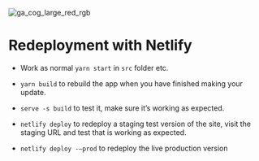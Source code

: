 ![ga_cog_large_red_rgb](https://cloud.githubusercontent.com/assets/40461/8183776/469f976e-1432-11e5-8199-6ac91363302b.png)

# Redeployment with Netlify

- Work as normal `yarn start` in `src` folder etc.

- `yarn build` to rebuild the app when you have finished making your update.

- `serve -s build` to test it, make sure it’s working as expected.

- `netlify deploy` to redeploy a staging test version of the site, visit the staging URL and test that is working as expected.

- `netlify deploy -—prod` to redeploy the live production version
